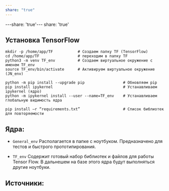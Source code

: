 ```yaml
---
share: "true"
---
```


---share: 'true'---
share: 'true'
## Установка TensorFlow
    mkdir -p /home/app/TF           # Создаем папку TF (TensorFlow)
    cd /home/app/TF                 # переходим в папку TF
    python3 -m venv TF_env          # Создаем виртуальное окружение с именем TF_env
    source TF_env/bin/activate      # Активируем виртуальное окружение (JN_env)

    python -m pip install --upgrade pip                 # Обновляем pip
    pip install ipykernel                               # Устанавливаем ipykernel (ядро)
    python -m ipykernel install --user --name=TF_env    # Устанавливаем глобальную видимость ядра

    pip install –r “requirements.txt”                   # Список библиотек для повторяемости

## Ядра:
* `General_env`
Располагается в папке с ноутбуком. Предназначено для тестов и быстрого прототипирования.

* `TF_env`
Содержит готовый набор библиотек и файлов для работы Tensor Flow. 
В дальнешем на базе этого ядра будут выполняться другие ноутбуки.

## Источники: